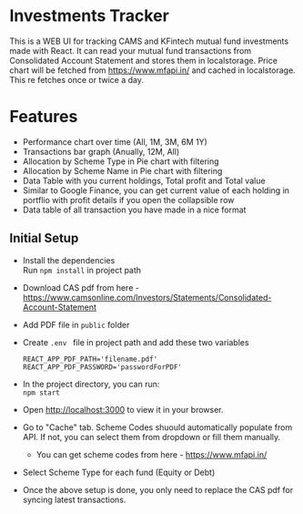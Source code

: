 # Investments Tracker

This is a WEB UI for tracking CAMS and KFintech mutual fund investments made with React. It can read your mutual fund transactions from Consolidated Account Statement and stores them in localstorage. Price chart will be fetched from https://www.mfapi.in/ and cached in localstorage. This re fetches once or twice a day.

# Features
- Performance chart over time (All, 1M, 3M, 6M 1Y)
- Transactions bar graph (Anually, 12M, All)
- Allocation by Scheme Type in Pie chart with filtering
- Allocation by Scheme Name in Pie chart with filtering
- Data Table with you current holdings, Total profit and Total value
- Similar to Google Finance, you can get current value of each holding in portflio with profit details if you open the collapsible row
- Data table of all transaction you have made in a nice format

## Initial Setup

- Install the dependencies <br>
Run `npm install` in project path

- Download CAS pdf from here - https://www.camsonline.com/Investors/Statements/Consolidated-Account-Statement

- Add PDF file in `public` folder
- Create `.env ` file in project path and add these two variables
  ```
  REACT_APP_PDF_PATH='filename.pdf'
  REACT_APP_PDF_PASSWORD='passwordForPDF'
  ```
- In the project directory, you can run:<br>
  `npm start`
- Open [http://localhost:3000](http://localhost:3000) to view it in your browser.
- Go to "Cache" tab. Scheme Codes shuould automatically populate from API. If not, you can select them from dropdown or fill them manually.
  - You can get scheme codes from here - https://www.mfapi.in/
- Select Scheme Type for each fund (Equity or Debt)
- Once the above setup is done, you only need to replace the CAS pdf for syncing latest transactions.
